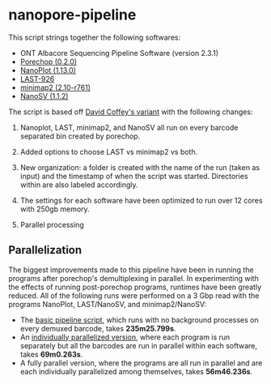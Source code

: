 # nanopore-pipeline

This script strings together the following softwares:

- ONT Albacore Sequencing Pipeline Software (version 2.3.1)
- [Porechop (0.2.0)](https://github.com/rrwick/Porechop)
- [NanoPlot (1.13.0)](https://github.com/wdecoster/NanoPlot)
- [LAST-926](http://last.cbrc.jp/)
- [minimap2 (2.10-r761)](https://github.com/lh3/minimap2)
- [NanoSV (1.1.2)](https://github.com/mroosmalen/nanosv)

The script is based off [David Coffey's variant](https://github.com/davidcoffey/MinION) with the following changes:

1. Nanoplot, LAST, minimap2, and NanoSV all run on every barcode separated bin created by porechop.

2. Added options to choose LAST vs minimap2 vs both.

3. New organization: a folder is created with the name of the run (taken as input) and the timestamp of when the script was started. Directories within are also labeled accordingly.

4. The settings for each software have been optimized to run over 12 cores with 250gb memory.

5. Parallel processing

## Parallelization

The biggest improvements made to this pipeline have been in running the programs after porechop's demultiplexing in parallel. In experimenting with the effects of running post-porechop programs, runtimes have been greatly reduced. All of the following runs were performed on a 3 Gbp read with the programs NanoPlot, LAST/NanoSV, and minimap2/NanoSV:

- The [basic pipeline script](https://github.com/shishir-reddy/nanopore-pipeline/blob/master/Rhino%20Mirror/scripts/script_sv_barcode_separated_v2.sh), which runs with no background processes on every demuxed barcode, takes **235m25.799s**.
- An [individually parallelized version](https://github.com/shishir-reddy/nanopore-pipeline/blob/master/Rhino%20Mirror/scripts/script_sv_parallelized_v1.1.sh), where each program is run separately but all the barcodes are run in parallel within each software, takes **69m0.263s**.
- A fully parallel version, where the programs are all run in parallel and are each individually parallelized among themselves, takes **56m46.236s**.

